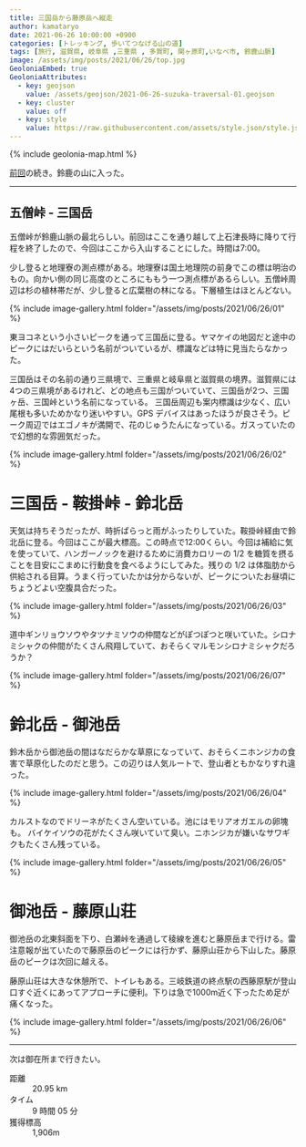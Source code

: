 ```yaml
---
title: 三国岳から藤原岳へ縦走
author: kamataryo
date: 2021-06-26 10:00:00 +0900
categories: [トレッキング, 歩いてつなげる山の道]
tags: [旅行, 滋賀県, 岐阜県 ,三重県 , 多賀町, 関ヶ原町,いなべ市, 鈴鹿山脈]
image: /assets/img/posts/2021/06/26/top.jpg
GeoloniaEmbed: true
GeoloniaAttributes:
  - key: geojson
    value: /assets/geojson/2021-06-26-suzuka-traversal-01.geojson
  - key: cluster
    value: off
  - key: style
    value: https://raw.githubusercontent.com/assets/style.json/style.json
---
```


{% include geolonia-map.html %}

[前回](../ryozen-traversal)の続き。鈴鹿の山に入った。

---

## 五僧峠 - 三国岳

五僧峠が鈴鹿山脈の最北らしい。前回はここを通り越して上石津長時に降りて行程を終了したので、今回はここから入山することにした。時間は7:00。

少し登ると地理寮の測点標がある。地理寮は国土地理院の前身でこの標は明治のもの。向かい側の同じ高度のところにももう一つ測点標があるらしい。五僧峠周辺は杉の植林帯だが、少し登ると広葉樹の林になる。下層植生はほとんどない。

{% include image-gallery.html folder="/assets/img/posts/2021/06/26/01" %}

東ヨコネという小さいピークを通って三国岳に登る。ヤマケイの地図だと途中のピークにはだいらという名前がついているが、標識などは特に見当たらなかった。

三国岳はその名前の通り三県境で、三重県と岐阜県と滋賀県の境界。滋賀県には4つの三県境があるけれど、どの地点も三国がついていて、三国岳が2つ、三国ヶ岳、三国峠という名前になっている。
三国岳周辺も案内標識は少なく、広い尾根も多いためかなり迷いやすい。GPS デバイスはあったほうが良さそう。ピーク周辺ではエゴノキが満開で、花のじゅうたんになっている。ガスっていたので幻想的な雰囲気だった。

{% include image-gallery.html folder="/assets/img/posts/2021/06/26/02" %}

# 三国岳 - 鞍掛峠 - 鈴北岳

天気は持ちそうだったが、時折ぱらっと雨がふったりしていた。鞍掛峠経由で鈴北岳に登る。今回はここが最大標高。この時点で12:00くらい。今回は補給に気を使っていて、ハンガーノックを避けるために消費カロリーの 1/2 を糖質を摂ることを目安にこまめに行動食を食べるようにしてみた。残りの 1/2 は体脂肪から供給される目算。うまく行っていたかは分からないが、ピークについたお昼頃にちょうどよい空腹具合だった。

{% include image-gallery.html folder="/assets/img/posts/2021/06/26/03" %}

道中ギンリョウソウやタツナミソウの仲間などがぽつぽつと咲いていた。シロナミシャクの仲間がたくさん飛翔していて、おそらくマルモンシロナミシャクだろうか？

{% include image-gallery.html folder="/assets/img/posts/2021/06/26/07" %}

# 鈴北岳 - 御池岳

鈴木岳から御池岳の間はなだらかな草原になっていて、おそらくニホンジカの食害で草原化したのだと思う。この辺りは人気ルートで、登山者ともかなりすれ違った。

{% include image-gallery.html folder="/assets/img/posts/2021/06/26/04" %}

カルストなのでドリーネがたくさん空いている。池にはモリアオガエルの卵塊も。
バイケイソウの花がたくさん咲いていて臭い。ニホンジカが嫌いなサワギクもたくさん残っている。

{% include image-gallery.html folder="/assets/img/posts/2021/06/26/05" %}

# 御池岳 - 藤原山荘

御池岳の北東斜面を下り、白瀬峠を通過して稜線を進むと藤原岳まで行ける。雷注意報が出ていたので藤原岳のピークには行かず、藤原山荘から下山した。藤原岳のピークは次回に越える。

藤原山荘は大きな休憩所で、トイレもある。三岐鉄道の終点駅の西藤原駅が登山口すぐ近くにあってアプローチに便利。下りは急で1000m近く下ったため足が痛くなった。

{% include image-gallery.html folder="/assets/img/posts/2021/06/26/06" %}

---

次は御在所まで行きたい。

<dl>
<dt>距離</dt><dd>20.95 km</dd>
<dt>タイム</dt><dd> 9 時間 05 分</dd>
<dt>獲得標高</dt><dd>1,906m</dd>
</dl>
